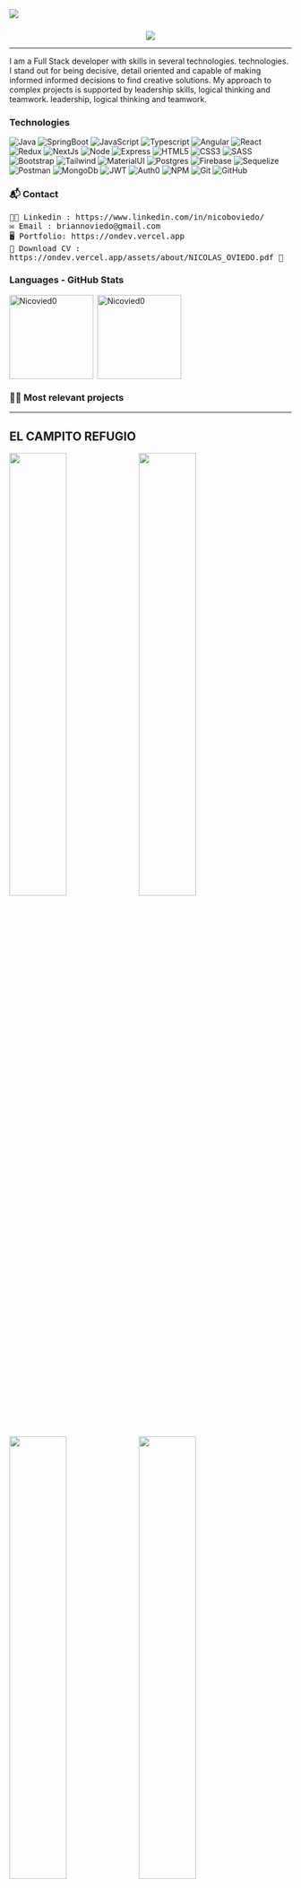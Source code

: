 


<a>
  <img align="center" src="https://i.ibb.co/7yLhbyD/1.png"  />
</a>



### 
<div align="center">
  
![](https://readme-typing-svg.herokuapp.com/?font=Architects+Daughter&color=539bf5&size=30&lines=Hi👋🏻,+I+am+Nicolas+Oviedo;Full+stack+web+Developer)
</div> 

-----

<div  >


I am a Full Stack developer with skills in several technologies.
technologies. I stand out for being decisive, detail oriented and capable of making informed
informed decisions to find creative solutions.
My approach to complex projects is supported by leadership skills, logical thinking and teamwork.
leadership, logical thinking and teamwork.

 </div>


 
### Technologies 
![Java](https://img.shields.io/badge/Java-ED8B00?style=for-the-badge&logo=openjdk&logoColor=white) 
![SpringBoot](https://img.shields.io/badge/Spring_Boot-6DB33F?style=for-the-badge&logo=spring&logoColor=white) 
![JavaScript](https://img.shields.io/badge/javascript-%23323330.svg?style=for-the-badge&logo=javascript&logoColor=%23F7DF1E) 
![Typescript](https://img.shields.io/badge/TypeScript-007ACC?style=for-the-badge&logo=typescript&logoColor=white)
![Angular](https://img.shields.io/badge/Angular-DD0031?style=for-the-badge&logo=angular&logoColor=white)
![React](https://img.shields.io/badge/React.JS-20232A?style=for-the-badge&logo=react&logoColor=61DAFB) 
![Redux](https://img.shields.io/badge/Redux.JS-593D88?style=for-the-badge&logo=redux&logoColor=white) 
![NextJs](https://img.shields.io/badge/Next.JS-000?style=for-the-badge&logoColor=white)
![Node](https://img.shields.io/badge/Node.js-43853D?style=for-the-badge&logo=node.js&logoColor=white)
![Express](https://img.shields.io/badge/Express.js-404D59?style=for-the-badge&logo=EXPRESS&logoColor=)
![HTML5](https://img.shields.io/badge/html5-%23E34F26.svg?style=for-the-badge&logo=html5&logoColor=white) 
![CSS3](https://img.shields.io/badge/css3-%231572B6.svg?style=for-the-badge&logo=css3&logoColor=white) 
![SASS](https://img.shields.io/badge/Sass-CC6699?style=for-the-badge&logo=sass&logoColor=white)
![Bootstrap](https://img.shields.io/badge/Bootstrap-563D7C?style=for-the-badge&logo=bootstrap&logoColor=white)
![Tailwind](https://img.shields.io/badge/Tailwind_CSS-38B2AC?style=for-the-badge&logo=tailwind-css&logoColor=white)
![MaterialUI](https://img.shields.io/badge/Material--UI-0081CB?style=for-the-badge&logo=material-ui&logoColor=white)
![Postgres](https://img.shields.io/badge/Postgre%20SQL-316192?style=for-the-badge&logo=postgresql&logoColor=white)
![Firebase](https://img.shields.io/badge/FIREBASE-ffffff?style=for-the-badge&logo=firebase&logoColor=FFA611)
![Sequelize](https://img.shields.io/badge/sequelize-323330?style=for-the-badge&logo=sequelize&logoColor=blue)
![Postman](https://img.shields.io/badge/Postman-fff?style=for-the-badge&logo=postman&logoColor=EF5B25)
![MongoDb](https://img.shields.io/badge/Mongo%20DB-4EA94B?style=for-the-badge&logo=mongodb&logoColor=white)
![JWT](https://img.shields.io/badge/json%20web%20tokens-323330?style=for-the-badge&logo=json-web-tokens&logoColor=pink)
![Auth0](https://img.shields.io/badge/Auth0-000?style=for-the-badge&logo=auth0&logoColor=white)
![NPM](https://img.shields.io/badge/NPM-red?style=for-the-badge&logo=npm&logoColor=RED)
![Git](https://img.shields.io/badge/git-%23F05033.svg?style=for-the-badge&logo=git&logoColor=white) 
![GitHub](https://img.shields.io/badge/github-%23121011.svg?style=for-the-badge&logo=github&logoColor=white)




### 📬 Contact

 <samp>
  👨‍💻 Linkedin : https://www.linkedin.com/in/nicoboviedo/
 </samp> 
<br>
 <samp>
  ✉️ Email : briannoviedo@gmail.com 
 </samp>
 <br>
<samp>
  🖥 Portfolio: https://ondev.vercel.app
 </samp>
 <br>
 <samp>
  🔻 Download CV : https://ondev.vercel.app/assets/about/NICOLAS_OVIEDO.pdf  🔻
 </samp>
 

### Languages - GitHub Stats 
<p><img height="150em" align="left" src="https://github-readme-stats.vercel.app/api/top-langs?username=Nicovied0&show_icons=true&theme=dark&locale=en&layout=compact" alt="Nicovied0" /></p>

<p>&nbsp;<img align="center" height="150em" src="https://github-readme-stats.vercel.app/api?username=Nicovied0&show_icons=true&theme=dark&locale=en" alt="Nicovied0" /></p>
 
 
### 👨‍💻 Most relevant projects
-----
## EL CAMPITO REFUGIO
<p>
  <a href="https://el-campito-refugio.vercel.app"><img width="45%" src="https://i.imgur.com/ClXTMxE.png"></a>
  <a href="https://el-campito-refugio.vercel.app"><img width="45%" src="https://i.imgur.com/rGzsNpe.png"></a>
  <a href="https://el-campito-refugio.vercel.app"><img width="45%" src="https://i.imgur.com/t6zsvnv.png"></a>
  <a href="https://el-campito-refugio.vercel.app"><img width="45%" src="https://i.imgur.com/083yOTT.png"></a>
</p>
<a href="https://el-campito-refugio.vercel.app">Visit site!✨</a>

## TU TIENDA PC 
<p>
  <a href="https://tutienda-pc.vercel.app/"><img width="45%" src="https://i.imgur.com/mpQoEGZ_d.webp?maxwidth=760&fidelity=grand"></a>
  <a href="https://tutienda-pc.vercel.app/"><img width="45%" src="https://i.imgur.com/5sw5U4e.png"></a>
  <a href="https://tutienda-pc.vercel.app/"><img width="45%" src="https://i.imgur.com/4fQdKIV.png"></a>
  <a href="https://tutienda-pc.vercel.app/"><img width="45%" src="https://i.imgur.com/3v2aUC1.png"></a>

</p>
<a href="https://tutienda-pc.vercel.app/">Visit site!✨</a>


<!--


- 🔭 I’m currently working on ...
- 🌱 I’m currently learning ...
- 👯 I’m looking to collaborate on ...
- 🤔 I’m looking for help with ...
- 💬 Ask me about ...
- 📫 How to reach me: ...
- 😄 Pronouns: ...
- ⚡ Fun fact: ...
-->
